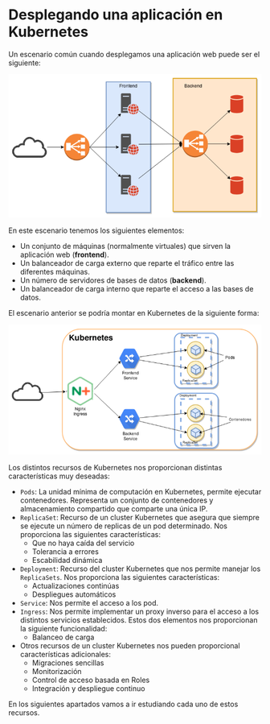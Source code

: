 # Desplegando una aplicación en Kubernetes

Un escenario común cuando desplegamos una aplicación web puede ser el siguiente:

![despliegue](img/deploy1.png)

En este escenario tenemos los siguientes elementos:

* Un conjunto de máquinas (normalmente virtuales) que sirven la aplicación web (**frontend**).
* Un balanceador de carga externo que reparte el tráfico entre las diferentes máquinas.
* Un número de servidores de bases de datos (**backend**).
* Un balanceador de carga interno que reparte el acceso a las bases de datos.

El escenario anterior se podría montar en Kubernetes de la siguiente forma:

![despliegue](img/deploy2.png)

Los distintos recursos de Kubernetes nos proporcionan distintas características muy deseadas:

* `Pods`: La unidad mínima de computación en Kubernetes, permite ejecutar contenedores. Representa un conjunto de contenedores y almacenamiento compartido que comparte una única IP.
* `ReplicaSet`: Recurso de un cluster Kubernetes que asegura que siempre se ejecute un número de replicas de un pod determinado. Nos proporciona las siguientes características:
  * Que no haya caída del servicio
  * Tolerancia a errores
  * Escabilidad dinámica
* `Deployment`: Recurso del cluster Kubernetes que nos permite manejar los `ReplicaSets`. Nos proporciona las siguientes características:
  * Actualizaciones continúas
  * Despliegues automáticos
* `Service`: Nos permite el acceso a los pod. 
* `Ingress`: Nos permite implementar un proxy inverso para el acceso a los distintos servicios establecidos. Estos dos elementos nos proporcionan la siguiente funcionalidad:
  * Balanceo de carga
* Otros recursos de un cluster Kubernetes nos pueden proporcional características adicionales:
  * Migraciones sencillas
  * Monitorización
  * Control de acceso basada en Roles
  * Integración y despliegue continuo

En los siguientes apartados vamos a ir estudiando cada uno de estos recursos.